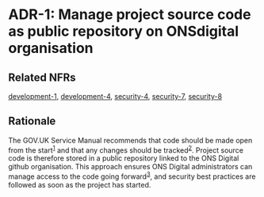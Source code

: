 # ADR-1: Manage project source code as public repository on ONSdigital organisation

## Related NFRs

[development-1][1], [development-4][2], [security-4][3], [security-7][4], [security-8][5]

## Rationale

The GOV.UK Service Manual recommends that code should be made open from the start<sup>[1]</sup> and that any changes should be tracked<sup>[2]</sup>. Project source code is therefore stored in a public repository linked to the ONS Digital github organisation. This approach ensures ONS Digital administrators can manage access to the code going forward<sup>[3]</sup>, and security best practices are followed as soon as the project has started.

[1]: ../non-functional-requirements/development.md#development-1
[2]: ../non-functional-requirements/development.md#development-4
[3]: ../non-functional-requirements/security.md#security-4
[4]: ../non-functional-requirements/security.md#security-7
[5]: ../non-functional-requirements/security.md#security-8
